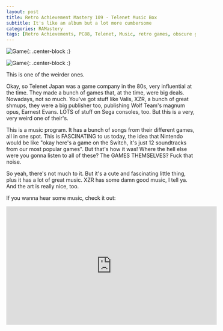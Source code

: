 ```yaml
---
layout: post
title: Retro Achievement Mastery 109 - Telenet Music Box
subtitle: It's like an album but a lot more cumbersome
categories: RAMastery
tags: [Retro Achievements, PC88, Telenet, Music, retro games, obscure games, Reviews]
---
```




![Game](https://imgur.com/bVyQz24.png){: .center-block :}

![Game](https://imgur.com/kuIKAvc.png){: .center-block :}

This is one of the weirder ones.

Okay, so Telenet Japan was a game company in the 80s, very influential at the time. They made a bunch of games that, at the time, were big deals. Nowadays, not so much. You've got stuff like Valis, XZR, a bunch of great shmups, they were a big publisher too, publishing Wolf Team's magnum opus, Earnest Evans. LOTS of stuff on Sega consoles, too. But this is a very, very weird one of their's.

This is a music program. It has a bunch of songs from their different games, all in one spot. This is FASCINATING to us today, the idea that Nintendo would be like "okay here's a game on the Switch, it's just 12 soundtracks from our most popular games". But that's how it was! Where the hell else were you gonna listen to all of these? The GAMES THEMSELVES? Fuck that noise.

So yeah, there's not much to it. But it's a cute and fascinating little thing, plus it has a lot of great music. XZR has some damn good music, I tell ya. And the art is really nice, too.

If you wanna hear some music, check it out:

<iframe width="560" height="315" src="https://www.youtube.com/embed/h3zkOkBPrkw?si=JTD0dUcQr8-qynSR" title="YouTube video player" frameborder="0" allow="accelerometer; autoplay; clipboard-write; encrypted-media; gyroscope; picture-in-picture; web-share" referrerpolicy="strict-origin-when-cross-origin" allowfullscreen></iframe>